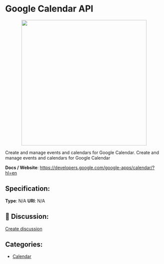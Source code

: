 # Google Calendar API
<p align="center">
    <img width="400" src="https://raw.githubusercontent.com/apis-list/apis-list/apis/google-calendar-api/logo_256x256.png" />
</p>

Create and manage events and calendars for Google Calendar.  Create and manage events and calendars for Google Calendar

**Docs / Website**: https://developers.google.com/google-apps/calendar/?hl=en

## Specification:
**Type**:  N/A 
**URI**:  N/A 

## 💬 Discussion:
[Create discussion](link)

## Categories:
- [Calendar](https://github.com/apis-list/apis-list#calendar)





